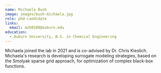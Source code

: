 ```yaml
---
name: Michaela Bush
image: images/bush-michaela.jpg
role: phd-candidate
links:
  email: mzb0108@auburn.edu
education:
  - Auburn University, B.S. in Chemical Engineering
---
```


Michaela joined the lab in 2021 and is co-advised by Dr. Chris Kieslich.
Michaela's research is developing surrogate modeling strategies, based on the
Smolyak sparse grid approach, for optimization of complex black-box functions.
